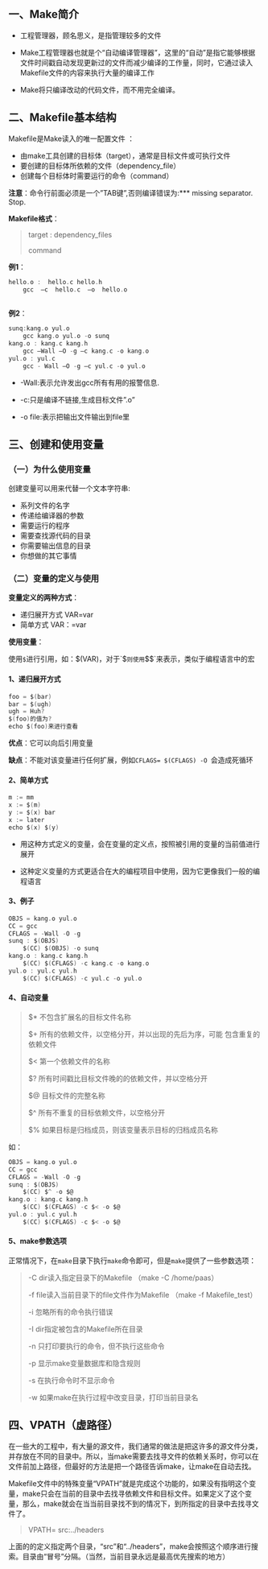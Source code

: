 ## 一、Make简介

- 工程管理器，顾名思义，是指管理较多的文件

- Make工程管理器也就是个“自动编译管理器”，这里的“自动”是指它能够根据文件时间戳自动发现更新过的文件而减少编译的工作量，同时，它通过读入Makefile文件的内容来执行大量的编译工作 

- Make将只编译改动的代码文件，而不用完全编译。

## 二、Makefile基本结构

Makefile是Make读入的唯一配置文件 ：

- 由make工具创建的目标体（target），通常是目标文件或可执行文件
- 要创建的目标体所依赖的文件（dependency_file）
- 创建每个目标体时需要运行的命令（command）

**注意**：命令行前面必须是一个”TAB键”,否则编译错误为:*** missing separator.  Stop.

**Makefile格式**：

>target  :   dependency_files
>
><TAB>  command

**例1**：

```c
hello.o :  hello.c hello.h
	gcc  –c  hello.c  –o  hello.o
	
```

**例2**：

```c
sunq:kang.o yul.o
	gcc kang.o yul.o -o sunq
kang.o : kang.c kang.h 
	gcc –Wall –O -g –c kang.c -o kang.o
yul.o : yul.c 
	gcc - Wall –O -g –c yul.c -o yul.o

```

- -Wall:表示允许发出gcc所有有用的报警信息.

- -c:只是编译不链接,生成目标文件”.o”

- -o file:表示把输出文件输出到file里

## 三、创建和使用变量

### （一）为什么使用变量

创建变量可以用来代替一个文本字符串:

- 系列文件的名字
- 传递给编译器的参数 
- 需要运行的程序 
- 需要查找源代码的目录 
- 你需要输出信息的目录 
- 你想做的其它事情

### （二）变量的定义与使用

**变量定义的两种方式**：

- 递归展开方式 VAR=var
- 简单方式 VAR：=var

**使用变量**：

使用`$`进行引用，如：$(VAR)，对于`$`则使用`$$`来表示，类似于编程语言中的宏

#### 1、递归展开方式

```c
foo = $(bar) 
bar = $(ugh) 
ugh = Huh? 
$(foo)的值为?
echo $(foo)来进行查看
```

**优点**：它可以向后引用变量

**缺点**：不能对该变量进行任何扩展，例如`CFLAGS= $(CFLAGS) -O `会造成死循环

#### 2、简单方式

```c
m := mm 
x := $(m) 
y := $(x) bar
x := later 
echo $(x) $(y) 
```

- 用这种方式定义的变量，会在变量的定义点，按照被引用的变量的当前值进行展开 

- 这种定义变量的方式更适合在大的编程项目中使用，因为它更像我们一般的编程语言 

#### 3、例子

```c
OBJS = kang.o yul.o
CC = gcc
CFLAGS = -Wall -O -g
sunq : $(OBJS)
	$(CC) $(OBJS) -o sunq
kang.o : kang.c kang.h
	$(CC) $(CFLAGS) -c kang.c -o kang.o
yul.o : yul.c yul.h
	$(CC) $(CFLAGS) -c yul.c -o yul.o
```

#### 4、自动变量

>$*    不包含扩展名的目标文件名称
>
>$+    所有的依赖文件，以空格分开，并以出现的先后为序，可能 包含重复的依赖文件
>
>$<     第一个依赖文件的名称
>
>$?     所有时间戳比目标文件晚的的依赖文件，并以空格分开
>
>$@          目标文件的完整名称
>
>$^     所有不重复的目标依赖文件，以空格分开
>
>$%          如果目标是归档成员，则该变量表示目标的归档成员名称

如：

```c
OBJS = kang.o yul.o
CC = gcc
CFLAGS = -Wall -O -g
sunq : $(OBJS)
	$(CC) $^ -o $@
kang.o : kang.c kang.h 
	$(CC) $(CFLAGS) -c $< -o $@
yul.o : yul.c yul.h
	$(CC) $(CFLAGS) -c $< -o $@

```

#### 5、make参数选项

正常情况下，在`make`目录下执行`make`命令即可，但是`make`提供了一些参数选项：

>-C dir读入指定目录下的Makefile  （make -C /home/paas）
>
>-f file读入当前目录下的file文件作为Makefile   （make -f Makefile_test）
>
>-i 忽略所有的命令执行错误
>
>-I dir指定被包含的Makefile所在目录
>
>-n 只打印要执行的命令，但不执行这些命令
>
>-p 显示make变量数据库和隐含规则
>
>-s 在执行命令时不显示命令
>
>-w 如果make在执行过程中改变目录，打印当前目录名

## 四、VPATH（虚路径）

在一些大的工程中，有大量的源文件，我们通常的做法是把这许多的源文件分类，并存放在不同的目录中。所以，当make需要去找寻文件的依赖关系时，你可以在文件前加上路径，但最好的方法是把一个路径告诉make，让make在自动去找。

Makefile文件中的特殊变量“VPATH”就是完成这个功能的，如果没有指明这个变量，make只会在当前的目录中去找寻依赖文件和目标文件。如果定义了这个变量，那么，make就会在当当前目录找不到的情况下，到所指定的目录中去找寻文件了。

>VPATH= src:../headers

上面的的定义指定两个目录，“src”和“../headers”，make会按照这个顺序进行搜索。目录由“冒号”分隔。（当然，当前目录永远是最高优先搜索的地方）